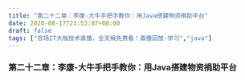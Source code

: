 ```yaml
---
title: "第二十二章：李康-大牛手把手教你：用Java搭建物资捐助平台"
date: 2020-08-17T23:53:07+08:00
draft: false
tags: ["百场IT大咖技术直播，全天候免费看！直播回放-学习","java"]
---
```



### 第二十二章：李康-大牛手把手教你：用Java搭建物资捐助平台